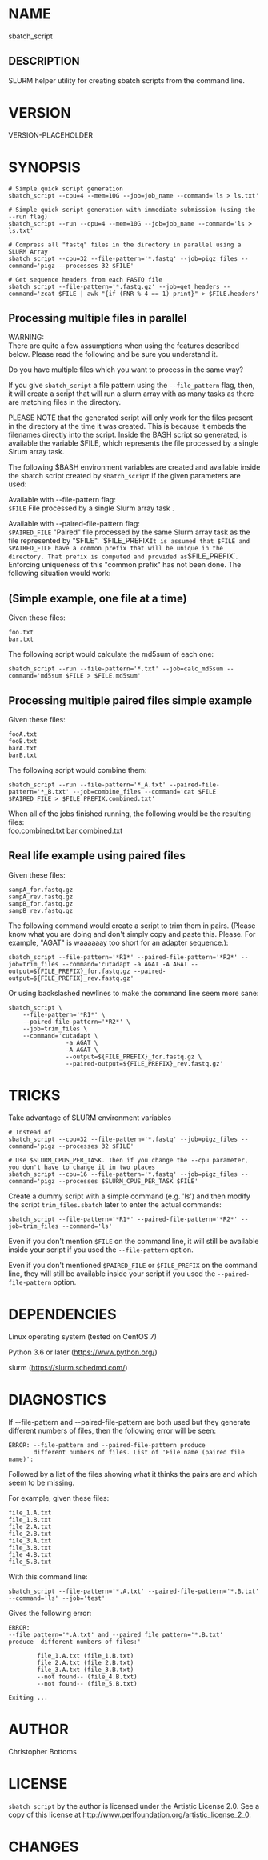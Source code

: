 # NAME

sbatch_script

## DESCRIPTION

SLURM helper utility for creating sbatch scripts from the command line.

# VERSION

VERSION-PLACEHOLDER

# SYNOPSIS

    # Simple quick script generation
    sbatch_script --cpu=4 --mem=10G --job=job_name --command='ls > ls.txt'

    # Simple quick script generation with immediate submission (using the --run flag)
    sbatch_script --run --cpu=4 --mem=10G --job=job_name --command='ls > ls.txt'

    # Compress all "fastq" files in the directory in parallel using a SLURM Array
    sbatch_script --cpu=32 --file-pattern='*.fastq' --job=pigz_files --command='pigz --processes 32 $FILE'

    # Get sequence headers from each FASTQ file
    sbatch_script --file-pattern='*.fastq.gz' --job=get_headers --command='zcat $FILE | awk "{if (FNR % 4 == 1) print}" > $FILE.headers'

## Processing multiple files in parallel

WARNING:  
There are quite a few assumptions when using the features described below.
Please read the following and be sure you understand it.  

Do you have multiple files which you want to process in the same way?  

If you give `sbatch_script` a file pattern using the `--file_pattern` flag,
then, it will create a script that will run a slurm array with as many tasks
as there are matching files in the directory.  

PLEASE NOTE that the generated script will only work for the files present in
the directory at the time it was created.
This is because it embeds the filenames directly into the script.
Inside the BASH script so generated, is available the variable $FILE, which
represents the file processed by a single Slrum array task.  

The following $BASH environment variables are created and available inside the
sbatch script created by `sbatch_script` if the given parameters are used:  

Available with --file-pattern flag:  
`$FILE` File processed by a single Slurm array task .  

Available with --paired-file-pattern flag:  
`$PAIRED_FILE` "Paired" file processed by the same Slurm array task as the file represented by "$FILE".  
`$FILE_PREFIX` It is assumed that $FILE and $PAIRED_FILE have a common prefix that will be unique in the directory. That prefix is computed and provided as `$FILE_PREFIX`. Enforcing uniqueness of this "common prefix" has not been done. The following situation would work:  

## (Simple example, one file at a time)
Given these files:

    foo.txt
    bar.txt

The following script would calculate the md5sum of each one:

    sbatch_script --run --file-pattern='*.txt' --job=calc_md5sum --command='md5sum $FILE > $FILE.md5sum'

## Processing multiple paired files simple example  
Given these files:  

    fooA.txt
    fooB.txt
    barA.txt
    barB.txt

The following script would combine them:  

    sbatch_script --run --file-pattern='*_A.txt' --paired-file-pattern='*_B.txt' --job=combine_files --command='cat $FILE $PAIRED_FILE > $FILE_PREFIX.combined.txt'

When all of the jobs finished running, the following would be the resulting files:  
    foo.combined.txt
    bar.combined.txt

## Real life example using paired files

Given these files:

    sampA_for.fastq.gz
    sampA_rev.fastq.gz
    sampB_for.fastq.gz
    sampB_rev.fastq.gz

The following command would create a script to trim them in pairs. (Please
know what you are doing and don't simply copy and paste this. Please. For
example, "AGAT" is waaaaaay too short for an adapter sequence.):

    sbatch_script --file-pattern='*R1*' --paired-file-pattern='*R2*' --job=trim_files --command='cutadapt -a AGAT -A AGAT --output=${FILE_PREFIX}_for.fastq.gz --paired-output=${FILE_PREFIX}_rev.fastq.gz'

Or using backslashed newlines to make the command line seem more sane:

    sbatch_script \
        --file-pattern='*R1*' \
        --paired-file-pattern='*R2*' \
        --job=trim_files \
        --command='cutadapt \
                    -a AGAT \
                    -A AGAT \
                    --output=${FILE_PREFIX}_for.fastq.gz \
                    --paired-output=${FILE_PREFIX}_rev.fastq.gz'

# TRICKS

Take advantage of SLURM environment variables

    # Instead of
    sbatch_script --cpu=32 --file-pattern='*.fastq' --job=pigz_files --command='pigz --processes 32 $FILE'

    # Use $SLURM_CPUS_PER_TASK. Then if you change the --cpu parameter, you don't have to change it in two places
    sbatch_script --cpu=16 --file-pattern='*.fastq' --job=pigz_files --command='pigz --processes $SLURM_CPUS_PER_TASK $FILE'


Create a dummy script with a simple command (e.g. 'ls') and then modify the
script `trim_files.sbatch` later to enter the actual commands:

    sbatch_script --file-pattern='*R1*' --paired-file-pattern='*R2*' --job=trim_files --command='ls'

Even if you don't mention `$FILE` on the command line, it will still be
available inside your script if you used the `--file-pattern` option.

Even if you don't mentioned `$PAIRED_FILE` or `$FILE_PREFIX` on the command
line, they will still be available inside your script if you used the
`--paired-file-pattern` option.

# DEPENDENCIES

Linux operating system (tested on CentOS 7)

Python 3.6 or later (https://www.python.org/)

slurm (https://slurm.schedmd.com/)

# DIAGNOSTICS

If --file-pattern and --paired-file-pattern are both used but
they generate different numbers of files, then the following error will be
seen:

    ERROR: --file-pattern and --paired-file-pattern produce
           different numbers of files. List of 'File name (paired file name)':

Followed by a list of the files showing what it thinks the pairs are and which
seem to be missing.

For example, given these files:

    file_1.A.txt
    file_1.B.txt
    file_2.A.txt
    file_2.B.txt
    file_3.A.txt
    file_3.B.txt
    file_4.B.txt
    file_5.B.txt

With this command line:

    sbatch_script --file-pattern='*.A.txt' --paired-file-pattern='*.B.txt' --command='ls' --job='test'

Gives the following error:

    ERROR:
    --file_pattern='*.A.txt' and --paired_file_pattern='*.B.txt'
    produce  different numbers of files:'

            file_1.A.txt (file_1.B.txt)
            file_2.A.txt (file_2.B.txt)
            file_3.A.txt (file_3.B.txt)
            --not found-- (file_4.B.txt)
            --not found-- (file_5.B.txt)

    Exiting ...

# AUTHOR

Christopher Bottoms

# LICENSE

`sbatch_script` by the author is licensed under the Artistic License 2.0. See
a copy of this license at http://www.perlfoundation.org/artistic_license_2_0.

# CHANGES

